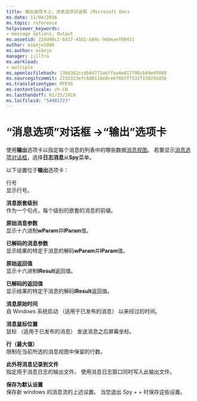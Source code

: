```yaml
---
title: 输出选项卡上，消息选项对话框 |Microsoft Docs
ms.date: 11/04/2016
ms.topic: reference
helpviewer_keywords:
- message options, Output
ms.assetid: 22dd48c2-6d17-41b1-b84c-9ddeaef68411
author: mikejo5000
ms.author: mikejo
manager: jillfra
ms.workload:
- multiple
ms.openlocfilehash: 13b8362ccdb6d772a6ffaa4e817798cbb9edf080
ms.sourcegitcommit: 2193323efc608118e0ce6f6b2ff532f158245d56
ms.translationtype: MTE95
ms.contentlocale: zh-CN
ms.lasthandoff: 01/25/2019
ms.locfileid: "54981723"
---
```

# <a name="output-tab-message-options-dialog-box"></a>“消息选项”对话框 ->“输出”选项卡
使用**输出**选项卡以指定每个消息的列表中的哪些数据[消息视图](../debugger/messages-view.md)。 若要显示[消息选项对话框](../debugger/message-options-dialog-box.md)，选择**日志消息**从**Spy**菜单。  
  
 以下设置位于**输出**选项卡：  
  
 行号  
 显示行号。  
  
 **消息嵌套级别**  
 作为一个句点，每个级别的嵌套的消息的前缀。  
  
 **原始消息参数**  
 显示十六进制**wParam**并**lParam**值。  
  
 **已解码的消息参数**  
 显示结果的特定于消息的解码**wParam**并**lParam**值。  
  
 **原始返回值**  
 显示十六进制**lResult**返回值。  
  
 **已解码的返回值**  
 显示结果的特定于消息的解码**lResult**返回值。  
  
 **消息原始时间**  
 自 Windows 系统启动 （适用于已发布的消息） 以来经过的时间。  
  
 **消息鼠标位置**  
 鼠标 （适用于已发布的消息） 发送消息之后屏幕坐标。  
  
 **行（最大值）**  
 限制在当前所选的消息视图中保留的行数。  
  
 **此外将消息记录到文件**  
 指定用于消息日志的输出文件。 使用消息日志窗口同时写入此输出文件。  
  
 **保存为默认设置**  
 保存新 windows 的消息流的上述设置。 当您退出 Spy + + 时保存这些设置。
